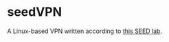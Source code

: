 # seedVPN

A Linux-based VPN written according to [this SEED lab](http://www.cis.syr.edu/~wedu/seed/Labs_12.04/Networking/VPN/).
